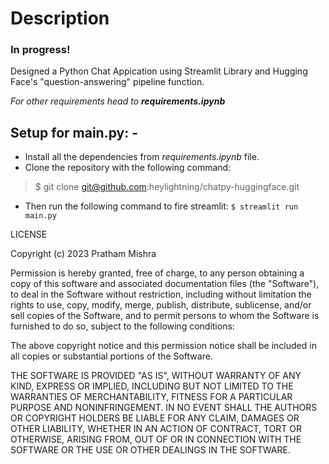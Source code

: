 # Description

### In progress!

Designed a Python Chat Appication using Streamlit Library and Hugging Face's "question-answering" pipeline function.

*For other requirements head to **requirements.ipynb***

## Setup for **main.py**: -

* Install all the dependencies from *requirements.ipynb* file.
* Clone the repository with the following command:
> $ git clone git@github.com:heylightning/chatpy-huggingface.git
* Then run the following command to fire streamlit:
`
$ streamlit run main.py
`

LICENSE

Copyright (c) 2023 Pratham Mishra

Permission is hereby granted, free of charge, to any person obtaining a copy
of this software and associated documentation files (the "Software"), to deal
in the Software without restriction, including without limitation the rights
to use, copy, modify, merge, publish, distribute, sublicense, and/or sell
copies of the Software, and to permit persons to whom the Software is
furnished to do so, subject to the following conditions:

The above copyright notice and this permission notice shall be included in all
copies or substantial portions of the Software.

THE SOFTWARE IS PROVIDED "AS IS", WITHOUT WARRANTY OF ANY KIND, EXPRESS OR
IMPLIED, INCLUDING BUT NOT LIMITED TO THE WARRANTIES OF MERCHANTABILITY,
FITNESS FOR A PARTICULAR PURPOSE AND NONINFRINGEMENT. IN NO EVENT SHALL THE
AUTHORS OR COPYRIGHT HOLDERS BE LIABLE FOR ANY CLAIM, DAMAGES OR OTHER
LIABILITY, WHETHER IN AN ACTION OF CONTRACT, TORT OR OTHERWISE, ARISING FROM,
OUT OF OR IN CONNECTION WITH THE SOFTWARE OR THE USE OR OTHER DEALINGS IN THE
SOFTWARE.
